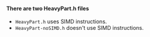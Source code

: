 #### There are two HeavyPart.h files

 - ```HeavyPart.h``` uses SIMD instructions.
 - ```HeavyPart-noSIMD.h``` doesn't use SIMD instructions.